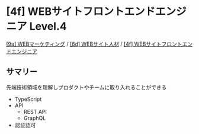 [4f] WEBサイトフロントエンドエンジニア Level.4
===

[[9a] WEBマーケティング](../../index.md) / [[6d] WEBサイト人材](../index.md) / [[4f] WEBサイトフロントエンドエンジニア](./index.md)

サマリー
---

先端技術領域を理解しプロダクトやチームに取り入れることができる

- TypeScript
- API
  - REST API
  - GraphQL
- 認証認可
